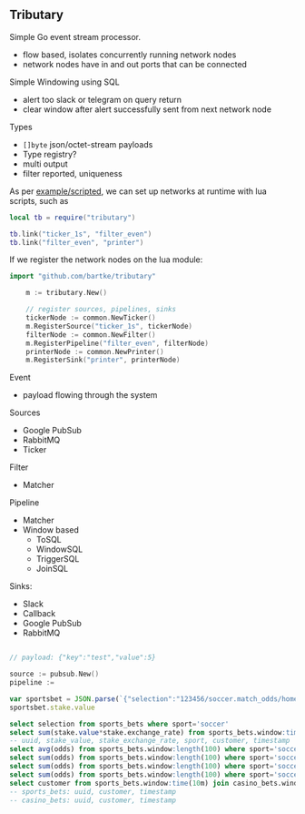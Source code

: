 ## Tributary

Simple Go event stream processor.
- flow based, isolates concurrently running network nodes
- network nodes have in and out ports that can be connected

Simple Windowing using SQL
- alert too slack or telegram on query return
- clear window after alert successfully sent from next network node

Types
- `[]byte` json/octet-stream payloads
- Type registry?
- multi output
- filter reported, uniqueness

As per [example/scripted](example/scripted/network.lua), we can set up networks at runtime with
lua scripts, such as

```lua
local tb = require("tributary")

tb.link("ticker_1s", "filter_even")
tb.link("filter_even", "printer")
```

If we register the network nodes on the lua module:

```go
import "github.com/bartke/tributary"
```

```go
	m := tributary.New()

	// register sources, pipelines, sinks
	tickerNode := common.NewTicker()
	m.RegisterSource("ticker_1s", tickerNode)
	filterNode := common.NewFilter()
	m.RegisterPipeline("filter_even", filterNode)
	printerNode := common.NewPrinter()
	m.RegisterSink("printer", printerNode)
```

Event
- payload flowing through the system

Sources
- Google PubSub
- RabbitMQ
- Ticker

Filter
- Matcher

Pipeline
- Matcher
- Window based
  - ToSQL
  - WindowSQL
  - TriggerSQL
  - JoinSQL

Sinks:
- Slack
- Callback
- Google PubSub
- RabbitMQ

```go

// payload: {"key":"test","value":5}

source := pubsub.New()
pipeline :=

```

```js
var sportsbet = JSON.parse(`{"selection":"123456/soccer.match_odds/home","sport":"soccer","odds":1.23,"stake":{"value":200,"currency":"USD","exchange_rate":1},"customer":88888888}`)
sportsbet.stake.value
```

```sql
select selection from sports_bets where sport='soccer'
select sum(stake.value*stake.exchange_rate) from sports_bets.window:time(30s) where sport='soccer' group by customer output when sum > 10000
-- uuid, stake_value, stake_exchange_rate, sport, customer, timestamp
select avg(odds) from sports_bets.window:length(100) where sport='soccer'
select sum(odds) from sports_bets.window:length(100) where sport='soccer' output when odds > 100
select sum(odds) from sports_bets.window:length(100) where sport='soccer' output every 5 minutes
select sum(odds) from sports_bets.window:length(100) where sport='soccer' output every 5 events
select customer from sports_bets.window:time(10m) join casino_bets.window:time(10m) on sports_bets.customer = casino_bets.customer output every 1 events
-- sports_bets: uuid, customer, timestamp
-- casino_bets: uuid, customer, timestamp
```
